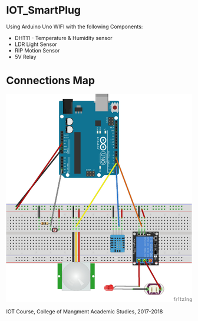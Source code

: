 # IOT_SmartPlug

Using Arduino Uno WIFI with the following Components:
* DHT11 - Temperature & Humidity sensor
* LDR Light Sensor
* RIP Motion Sensor
* 5V Relay
# Connections Map
![](https://github.com/wisecode007/IOT_SmartPlug/blob/master/OthersFiles/SmartSocket.jpg)








IOT Course, College of Mangment Academic Studies, 2017-2018
